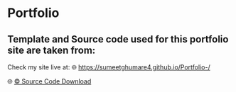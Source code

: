 # Portfolio


## Template and Source code used for this portfolio site are taken from: 

Check my site live at:   :globe_with_meridians: https://sumeetghumare4.github.io/Portfolio-/

:globe_with_meridians: <a href="https://bootstrapmade.com/free-html-bootstrap-template-my-resume/" target="_blank" rel="noopener noreferrer"> © Source Code Download </a>
